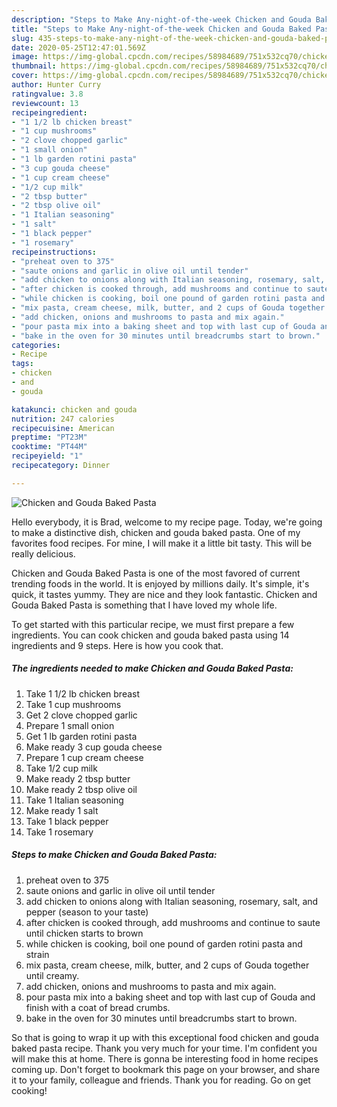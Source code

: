 ```yaml
---
description: "Steps to Make Any-night-of-the-week Chicken and Gouda Baked Pasta"
title: "Steps to Make Any-night-of-the-week Chicken and Gouda Baked Pasta"
slug: 435-steps-to-make-any-night-of-the-week-chicken-and-gouda-baked-pasta
date: 2020-05-25T12:47:01.569Z
image: https://img-global.cpcdn.com/recipes/58984689/751x532cq70/chicken-and-gouda-baked-pasta-recipe-main-photo.jpg
thumbnail: https://img-global.cpcdn.com/recipes/58984689/751x532cq70/chicken-and-gouda-baked-pasta-recipe-main-photo.jpg
cover: https://img-global.cpcdn.com/recipes/58984689/751x532cq70/chicken-and-gouda-baked-pasta-recipe-main-photo.jpg
author: Hunter Curry
ratingvalue: 3.8
reviewcount: 13
recipeingredient:
- "1 1/2 lb chicken breast"
- "1 cup mushrooms"
- "2 clove chopped garlic"
- "1 small onion"
- "1 lb garden rotini pasta"
- "3 cup gouda cheese"
- "1 cup cream cheese"
- "1/2 cup milk"
- "2 tbsp butter"
- "2 tbsp olive oil"
- "1 Italian seasoning"
- "1 salt"
- "1 black pepper"
- "1 rosemary"
recipeinstructions:
- "preheat oven to 375"
- "saute onions and garlic in olive oil until tender"
- "add chicken to onions along with Italian seasoning, rosemary, salt, and pepper (season to your taste)"
- "after chicken is cooked through, add mushrooms and continue to saute until chicken starts to brown"
- "while chicken is cooking, boil one pound of garden rotini pasta and strain"
- "mix pasta, cream cheese, milk, butter, and 2 cups of Gouda together until creamy."
- "add chicken, onions and mushrooms to pasta and mix again."
- "pour pasta mix into a baking sheet and top with last cup of Gouda and finish with a coat of bread crumbs."
- "bake in the oven for 30 minutes until breadcrumbs start to brown."
categories:
- Recipe
tags:
- chicken
- and
- gouda

katakunci: chicken and gouda 
nutrition: 247 calories
recipecuisine: American
preptime: "PT23M"
cooktime: "PT44M"
recipeyield: "1"
recipecategory: Dinner

---
```



![Chicken and Gouda Baked Pasta](https://img-global.cpcdn.com/recipes/58984689/751x532cq70/chicken-and-gouda-baked-pasta-recipe-main-photo.jpg)

Hello everybody, it is Brad, welcome to my recipe page. Today, we're going to make a distinctive dish, chicken and gouda baked pasta. One of my favorites food recipes. For mine, I will make it a little bit tasty. This will be really delicious.



Chicken and Gouda Baked Pasta is one of the most favored of current trending foods in the world. It is enjoyed by millions daily. It's simple, it's quick, it tastes yummy. They are nice and they look fantastic. Chicken and Gouda Baked Pasta is something that I have loved my whole life.


To get started with this particular recipe, we must first prepare a few ingredients. You can cook chicken and gouda baked pasta using 14 ingredients and 9 steps. Here is how you cook that.

<!--inarticleads1-->

##### The ingredients needed to make Chicken and Gouda Baked Pasta:

1. Take 1 1/2 lb chicken breast
1. Take 1 cup mushrooms
1. Get 2 clove chopped garlic
1. Prepare 1 small onion
1. Get 1 lb garden rotini pasta
1. Make ready 3 cup gouda cheese
1. Prepare 1 cup cream cheese
1. Take 1/2 cup milk
1. Make ready 2 tbsp butter
1. Make ready 2 tbsp olive oil
1. Take 1 Italian seasoning
1. Make ready 1 salt
1. Take 1 black pepper
1. Take 1 rosemary




<!--inarticleads2-->

##### Steps to make Chicken and Gouda Baked Pasta:

1. preheat oven to 375
1. saute onions and garlic in olive oil until tender
1. add chicken to onions along with Italian seasoning, rosemary, salt, and pepper (season to your taste)
1. after chicken is cooked through, add mushrooms and continue to saute until chicken starts to brown
1. while chicken is cooking, boil one pound of garden rotini pasta and strain
1. mix pasta, cream cheese, milk, butter, and 2 cups of Gouda together until creamy.
1. add chicken, onions and mushrooms to pasta and mix again.
1. pour pasta mix into a baking sheet and top with last cup of Gouda and finish with a coat of bread crumbs.
1. bake in the oven for 30 minutes until breadcrumbs start to brown.




So that is going to wrap it up with this exceptional food chicken and gouda baked pasta recipe. Thank you very much for your time. I'm confident you will make this at home. There is gonna be interesting food in home recipes coming up. Don't forget to bookmark this page on your browser, and share it to your family, colleague and friends. Thank you for reading. Go on get cooking!
